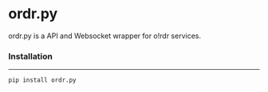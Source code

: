 # ordr.py

ordr.py is a API and Websocket wrapper for o!rdr services.


### Installation
----------

```pip install ordr.py```
